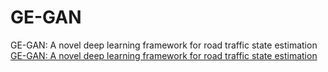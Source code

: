 # GE-GAN
GE-GAN: A novel deep learning framework for road traffic state estimation
[GE-GAN: A novel deep learning framework for road traffic state estimation](https://www.sciencedirect.com/science/article/pii/S0968090X19312409)

